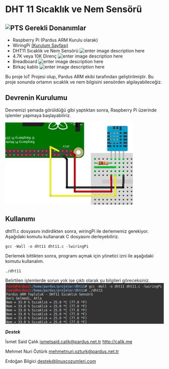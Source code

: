 DHT 11 Sıcaklık ve Nem Sensörü
===========
![PTS](http://portal.parduslinux.org/wp-content/uploads/2015/04/pardus-logo2.png)
Gerekli Donanımlar
--------

 - Raspberry Pi (Pardus ARM Kurulu olarak)
 - WiringPi [(Kurulum Sayfası)](http://forum.pardus.net.tr/index.php?topic=3856)
 - DHT11 Sıcaklık ve Nem Sensörü
![enter image description here](http://docs.gadgetkeeper.com/download/attachments/7700673/dht11.jpg?version=1&modificationDate=1395550552000&api=v2&effects=border-simple,shadow-kn)
 - 4.7K veya 10K Direnç
![enter image description here](http://docs.gadgetkeeper.com/download/attachments/7700673/4.7k.jpg?version=1&modificationDate=1395550878000&api=v2&effects=border-simple,shadow-kn)
 - Breadboard
![enter image description here](http://docs.gadgetkeeper.com/download/attachments/7700673/breadboard.jpg?version=1&modificationDate=1395551116000&api=v2&effects=border-simple,shadow-kn)
 - Birkaç kablo
![enter image description here](http://docs.gadgetkeeper.com/download/attachments/7700673/jumper%20wires.jpg?version=1&modificationDate=1395551224000&api=v2&effects=border-simple,shadow-kn)

Bu proje IoT Projesi olup, Pardus ARM ekibi tarafından geliştirilmiştir. Bu proje sonunda ortamın sıcaklık ve nem bilgisini sensörden algılayabileceğiz.

Devrenin Kurulumu
------------
Devremizi şemada görüldüğü gibi yaptıktan sonra, Raspberry Pi üzerinde işlemler yapmaya başlayabiliriz.

![enter image description here](https://raw.githubusercontent.com/iscalik/iscalik.github.io/master/DHT11/dht11_2.png?token=AFkGKWqNwdFaNY9Hha9bNnpvBiH2KXkjks5VfDK6wA%3D%3D)

Kullanımı
-----
dht11.c dosyasını indirdikten sonra, wiringPi ile derlememiz gerekiyor. Aşağıdaki komutu kullanarak C dosyasını derleyebiliriz.

    gcc -Wall -o dht11 dht11.c -lwiringPi

Derlemek bittikten sonra, programı açmak için yönetici izni ile aşağıdaki komutu kullanalım.

    ./dht11
Belirtilen işlemlerde sorun yok ise çıktı olarak şu bilgileri göreceksiniz.
![enter image description here](https://raw.githubusercontent.com/iscalik/iscalik.github.io/master/DHT11/dht11_3.png?token=AFkGKb6UoEaYXlKpg0WmbKkKkPGUV_Nhks5VfI2uwA%3D%3D)

***Destek***

İsmet Said Çalık 
<ismetsaid.calik@pardus.net.tr>
http://calik.me

Mehmet Nuri Öztürk
 <mehmetnuri.ozturk@pardus.net.tr>
 
Erdoğan Bilgici 
<destek@linuxcozumleri.com>

